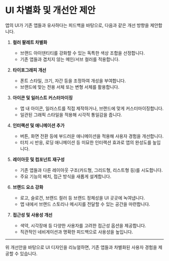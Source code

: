 # UI 차별화 및 개선안 제안

앱의 UI가 기존 앱들과 유사하다는 피드백을 바탕으로, 다음과 같은 개선 방향을 제안합니다.

1. **컬러 팔레트 차별화**
   - 브랜드 아이덴티티를 강화할 수 있는 독특한 색상 조합을 선정합니다.
   - 기존 앱들과 겹치지 않는 메인/서브 컬러를 적용합니다.

2. **타이포그래피 개선**
   - 폰트 스타일, 크기, 자간 등을 조정하여 개성을 부여합니다.
   - 브랜드에 맞는 전용 서체 또는 변형 서체를 활용합니다.

3. **아이콘 및 일러스트 커스터마이징**
   - 앱 내 아이콘, 일러스트를 직접 제작하거나, 브랜드에 맞게 커스터마이징합니다.
   - 일관된 그래픽 스타일을 적용해 시각적 통일감을 줍니다.

4. **인터랙션 및 애니메이션 추가**
   - 버튼, 화면 전환 등에 부드러운 애니메이션을 적용해 사용자 경험을 개선합니다.
   - 터치 시 반응, 로딩 애니메이션 등 미묘한 인터랙션 효과로 앱의 완성도를 높입니다.

5. **레이아웃 및 컴포넌트 재구성**
   - 기존 앱들과 다른 레이아웃 구조(카드형, 그리드형, 리스트형 등)를 시도합니다.
   - 주요 기능의 배치, 접근 방식을 새롭게 설계합니다.

6. **브랜드 요소 강화**
   - 로고, 슬로건, 브랜드 컬러 등 브랜드 정체성을 UI 곳곳에 녹여냅니다.
   - 앱 내에서 브랜드 스토리나 메시지를 전달할 수 있는 공간을 마련합니다.

7. **접근성 및 사용성 개선**
   - 색약, 시각장애 등 다양한 사용자를 고려한 접근성 옵션을 제공합니다.
   - 직관적인 네비게이션과 명확한 피드백으로 사용성을 높입니다.

---

위 개선안을 바탕으로 UI 디자인을 리뉴얼하면, 기존 앱들과 차별화된 사용자 경험을 제공할 수 있습니다.

